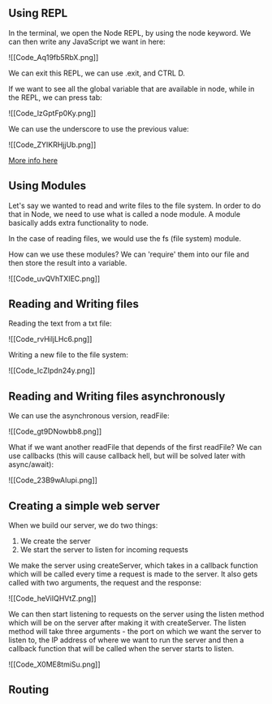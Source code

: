 ## Using REPL

In the terminal, we open the Node REPL, by using the node keyword. We can then write any JavaScript we want in here:

![[Code_Aq19fb5RbX.png]]

We can exit this REPL, we can use .exit, and CTRL D.

If we want to see all the global variable that are available in node, while in the REPL, we can press tab:

![[Code_lzGptFp0Ky.png]]

We can use the underscore to use the previous value:

![[Code_ZYIKRHjjUb.png]]

[More info here]()

## Using Modules

Let's say we wanted to read and write files to the file system. In order to do that in Node, we need to use what is called a node module. A module basically adds extra functionality to node.

In the case of reading files, we would use the fs (file system) module.

How can we use these modules? We can 'require' them into our file and then store the result into a variable.

![[Code_uvQVhTXIEC.png]]

## Reading and Writing files

Reading the text from a txt file: 

![[Code_rvHiljLHc6.png]]

Writing a new file to the file system: 

![[Code_IcZIpdn24y.png]]

## Reading and Writing files asynchronously 

We can use the asynchronous version, readFile:

![[Code_gt9DNowbb8.png]]

What if we want another readFile that depends of the first readFile? We can use callbacks (this will cause callback hell, but will be solved later with async/await):

![[Code_23B9wAIupi.png]]

## Creating a simple web server

When we build our server, we do two things:
1) We create the server
2) We start the server to listen for incoming requests

We make the server using createServer, which takes in a callback function which will be called every time a request is made to the server. It also gets called with two arguments, the request and the response:

![[Code_heViIQHVtZ.png]]

We can then start listening to requests on the server using the listen method which will be on the server after making it with createServer. The listen method will take three arguments - the port on which we want the server to listen to, the IP address of where we want to run the server and then a callback function that will be called when the server starts to listen.

![[Code_X0ME8tmiSu.png]]

## Routing

